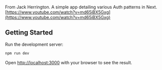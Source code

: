 From Jack Herrington.
A simple app detailing various Auth patterns in Next.
[https://www.youtube.com/watch?v=md65iBX5Gxg](https://www.youtube.com/watch?v=md65iBX5Gxg)

## Getting Started

Run the development server:

```bash
npm run dev
```

Open [http://localhost:3000](http://localhost:3000) with your browser to see the result.
